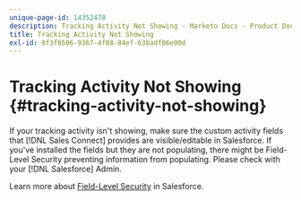 ```yaml
---
unique-page-id: 14352478
description: Tracking Activity Not Showing - Marketo Docs - Product Documentation
title: Tracking Activity Not Showing
exl-id: 8f3f6506-9367-4f08-84ef-636adf06e00d
---
```

# Tracking Activity Not Showing {#tracking-activity-not-showing}

If your tracking activity isn't showing, make sure the custom activity fields that [!DNL  Sales Connect] provides are visible/editable in Salesforce. If you've installed the fields but they are not populating, there might be Field-Level Security preventing information from populating. Please check with your [!DNL  Salesforce] Admin.

Learn more about [Field-Level Security](https://help.salesforce.com/articleView?id=admin_fls.htm&type=5) in Salesforce.
